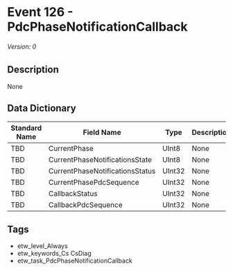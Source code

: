# Event 126 - PdcPhaseNotificationCallback
###### Version: 0

## Description
None

## Data Dictionary
|Standard Name|Field Name|Type|Description|Sample Value|
|---|---|---|---|---|
|TBD|CurrentPhase|UInt8|None|`None`|
|TBD|CurrentPhaseNotificationsState|UInt8|None|`None`|
|TBD|CurrentPhaseNotificationsStatus|UInt32|None|`None`|
|TBD|CurrentPhasePdcSequence|UInt32|None|`None`|
|TBD|CallbackStatus|UInt32|None|`None`|
|TBD|CallbackPdcSequence|UInt32|None|`None`|

## Tags
* etw_level_Always
* etw_keywords_Cs CsDiag
* etw_task_PdcPhaseNotificationCallback